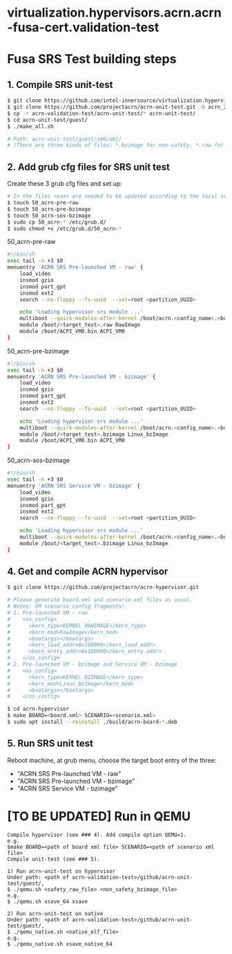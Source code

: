# virtualization.hypervisors.acrn.acrn-fusa-cert.validation-test

# Fusa SRS Test building steps

## 1. Compile SRS unit-test

```bash
$ git clone https://github.com/intel-innersource/virtualization.hypervisors.acrn.acrn-fusa-cert.validation-test.git acrn-validation-test
$ git clone https://github.com/projectacrn/acrn-unit-test.git -b acrn_2022ww35
$ cp -r acrn-validation-test/acrn-unit-test/* acrn-unit-test/
$ cd acrn-unit-test/guest/
$ ./make_all.sh

# Path: acrn-unit-test/guest/x86/obj/
# (There are three kinds of files: *.bzimage for non-safety, *.raw for safety and *.elf for native)
```

## 2. Add grub cfg files for SRS unit test

Create these 3 grub cfg files and set up:
```bash
# In the files <xxx> are needed to be updated according to the local setup
$ touch 50_acrn-pre-raw
$ touch 50_acrn-pre-bzimage
$ touch 50_acrn-sos-bzimage
$ sudo cp 50_acrn-* /etc/grub.d/
$ sudo chmod +x /etc/grub.d/50_acrn-*
```

50_acrn-pre-raw
```sh
#!/bin/sh
exec tail -n +3 $0
menuentry 'ACRN SRS Pre-launched VM - raw' {
    load_video
    insmod gzio
    insmod part_gpt
    insmod ext2
    search --no-floppy --fs-uuid  --set=root <partition_UUID>

    echo 'Loading hypervisor srs module ...'
    multiboot --quirk-modules-after-kernel /boot/acrn.<config_name>.<board_name>.32.out root=UUID=<partition UUID> cpu_perf_policy=Performance
    module /boot/<target_test>.raw RawImage
    module /boot/ACPI_VM0.bin ACPI_VM0
}
```

50_acrn-pre-bzimage
```sh
#!/bin/sh
exec tail -n +3 $0
menuentry 'ACRN SRS Pre-launched VM - bzimage' {
    load_video
    insmod gzio
    insmod part_gpt
    insmod ext2
    search --no-floppy --fs-uuid  --set=root <partition_UUID>

    echo 'Loading hypervisor srs module ...'
    multiboot --quirk-modules-after-kernel /boot/acrn.<config_name>.<board_name>.32.out root=UUID=<partition UUID> cpu_perf_policy=Performance
    module /boot/<target_test>.bzimage Linux_bzImage
    module /boot/ACPI_VM0.bin ACPI_VM0
}
```

50_acrn-sos-bzimage
```sh
#!/bin/sh
exec tail -n +3 $0
menuentry 'ACRN SRS Service VM - bzimage' {
    load_video
    insmod gzio
    insmod part_gpt
    insmod ext2
    search --no-floppy --fs-uuid  --set=root <partition_UUID>

    echo 'Loading hypervisor srs module ...'
    multiboot --quirk-modules-after-kernel /boot/acrn.<config_name>.<board_name>.32.out root=UUID=<partition_UUID> cpu_perf_policy=Performance
    module /boot/<target_test>.bzimage Linux_bzImage
}
```

## 4. Get and compile ACRN hypervisor

```bash
$ git clone https://github.com/projectacrn/acrn-hypervisor.git

# Please generate board.xml and scenario.xml files as usual.
# Notes: VM scenario config fragments:
# 1. Pre-launched VM - raw
#    <os_config>
#      <kern_type>KERNEL_RAWIMAGE</kern_type>
#      <kern_mod>RawImage</kern_mod>
#      <bootargs></bootargs>
#      <kern_load_addr>0x100000</kern_load_addr>
#      <kern_entry_addr>0x100000</kern_entry_addr>
#    </os_config>
# 2. Pre-launched VM - bzimage and Service VM - bzimage
#    <os_config>
#      <kern_type>KERNEL_BZIMAGE</kern_type>
#      <kern_mod>Linux_bzImage</kern_mod>
#      <bootargs></bootargs>
#    </os_config>

$ cd acrn-hypervisor
$ make BOARD=<board.xml> SCENARIO=<scenario.xml>
$ sudo apt install --reinstall ./build/acrn-board-*.deb
```

## 5. Run SRS unit test

Reboot machine, at grub menu, choose the target boot entry of the three:
- "ACRN SRS Pre-launched VM - raw"
- "ACRN SRS Pre-launched VM - bzimage"
- "ACRN SRS Service VM - bzimage"

# [TO BE UPDATED] Run in QEMU

    Compile hypervisor (see ### 4). Add compile option QEMU=1.
    e.g. 
    $make BOARD=<path of board xml file> SCENARIO=<path of scenario xml file>
    Compile unit-test (see ### 5).

    1) Run acrn-unit-test on hypervisor
    Under path: <path of acrn-validation-test>/github/acrn-unit-test/guest/, 
    $ ./qemu.sh <safety_raw_file> <non_safety_bzimage_file>
    e.g.
    $ ./qemu.sh xsave_64 xsave

    2) Run acrn-unit-test on native
    Under path: <path of acrn-validation-test>/github/acrn-unit-test/guest/,
    $ ./qemu_native.sh <native_elf_file>
    e.g.
    $ ./qemu_native.sh xsave_native_64
